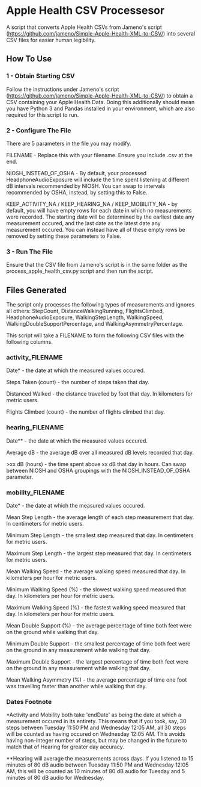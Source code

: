 # Apple Health CSV Processesor

A script that converts Apple Health CSVs from Jameno's script (https://github.com/jameno/Simple-Apple-Health-XML-to-CSV/) into several CSV files for easier human legibility. 

## How To Use 

### 1 - Obtain Starting CSV
Follow the instructions under Jameno's script (https://github.com/jameno/Simple-Apple-Health-XML-to-CSV/) to obtain a CSV containing your Apple Health Data. Doing this additionally should mean you have Python 3 and Pandas installed in your environment, which are also required for this script to run.

### 2 - Configure The File
There are 5 parameters in the file you may modify. 

FILENAME - Replace this with your filename. Ensure you include .csv at the end.

NIOSH_INSTEAD_OF_OSHA - By default, your processed HeadphoneAudioExposure will include the time spent listening at different dB intervals recommended by NIOSH. You can swap to intervals recommended by OSHA, instead, by setting this to False. 

KEEP_ACTIVITY_NA / KEEP_HEARING_NA / KEEP_MOBILITY_NA - by default, you will have empty rows for each date in which no measurements were recorded. The starting date will be determined by the earliest date any measurement occured, and the last date as the latest date any measurement occured. You can instead have all of these empty rows be removed by setting these parameters to False. 

### 3 - Run The File
Ensure that the CSV file from Jameno's script is in the same folder as the process_apple_health_csv.py script and then run the script. 

## Files Generated
The script only processes the following types of measurements and ignores all others: StepCount, DistanceWalkingRunning, FlightsClimbed, HeadphoneAudioExposure, WalkingStepLength, WalkingSpeed, WalkingDoubleSupportPercentage, and WalkingAsymmetryPercentage.

This script will take a FILENAME to form the following CSV files with the following columns. 

### activity_FILENAME
Date* - the date at which the measured values occured. 

Steps Taken (count) - the number of steps taken that day. 

Distanced Walked - the distance travelled by foot that day. In kilometers for metric users. 

Flights Climbed (count) - the number of flights climbed that day. 


### hearing_FILENAME
Date** - the date at which the measured values occured. 

Average dB - the average dB over all measured dB levels recorded that day. 

\>xx dB (hours) - the time spent above xx dB that day in hours. Can swap between NIOSH and OSHA groupings with the NIOSH_INSTEAD_OF_OSHA parameter.


### mobility_FILENAME
Date* - the date at which the measured values occured. 

Mean Step Length - the average length of each step measurement that day. In centimeters for metric users. 

Minimum Step Length - the smallest step measured that day. In centimeters for metric users. 

Maximum Step Length - the largest step measured that day. In centimeters for metric users. 

Mean Walking Speed - the average walking speed measured that day. In kilometers per hour for metric users. 

Minimum Walking Speed (%) - the slowest walking speed measured that day. In kilometers per hour for metric users. 

Maximum Walking Speed (%) - the fastest walking speed measured that day. In kilometers per hour for metric users. 

Mean Double Support (%) - the average percentage of time both feet were on the ground while walking that day. 

Minimum Double Support - the smallest percentage of time both feet were on the ground in any measurement while walking that day. 

Maximum Double Support - the largest percentage of time both feet were on the ground in any measurement while walking that day. 

Mean Walking Asymmetry (%) - the average percentage of time one foot was travelling faster than another while walking that day. 


### Dates Footnote
*Activity and Mobility both take 'endDate' as being the date at which a measurement occured in its entirety. This means that if you took, say, 30 steps between Tuesday 11:50 PM and Wednesday 12:05 AM, all 30 steps will be counted as having occured on Wednesday 12:05 AM. This avoids having non-integer number of steps, but may be changed in the future to match that of Hearing for greater day accuracy. 

**Hearing will average the measurements across days. If you listened to 15 minutes of 80 dB audio between Tuesday 11:50 PM and Wednesday 12:05 AM, this will be counted as 10 minutes of 80 dB audio for Tuesday and 5 minutes of 80 dB audio for Wednesday. 
